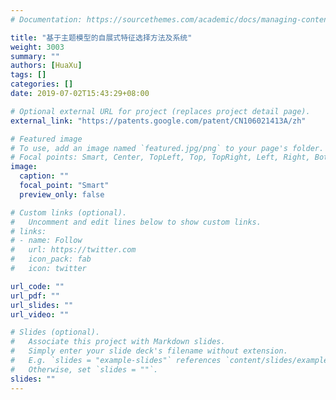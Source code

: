 ```yaml
---
# Documentation: https://sourcethemes.com/academic/docs/managing-content/

title: "基于主题模型的自展式特征选择方法及系统"
weight: 3003
summary: ""
authors: [HuaXu]
tags: []
categories: []
date: 2019-07-02T15:43:29+08:00

# Optional external URL for project (replaces project detail page).
external_link: "https://patents.google.com/patent/CN106021413A/zh"

# Featured image
# To use, add an image named `featured.jpg/png` to your page's folder.
# Focal points: Smart, Center, TopLeft, Top, TopRight, Left, Right, BottomLeft, Bottom, BottomRight.
image:
  caption: ""
  focal_point: "Smart"
  preview_only: false

# Custom links (optional).
#   Uncomment and edit lines below to show custom links.
# links:
# - name: Follow
#   url: https://twitter.com
#   icon_pack: fab
#   icon: twitter

url_code: ""
url_pdf: ""
url_slides: ""
url_video: ""

# Slides (optional).
#   Associate this project with Markdown slides.
#   Simply enter your slide deck's filename without extension.
#   E.g. `slides = "example-slides"` references `content/slides/example-slides.md`.
#   Otherwise, set `slides = ""`.
slides: ""
---
```

